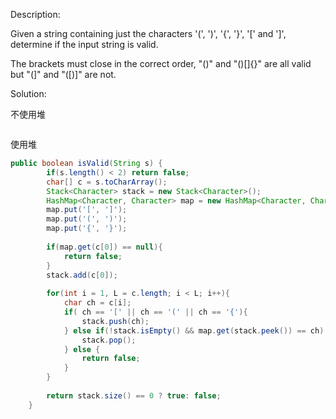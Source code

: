 Description:

Given a string containing just the characters '(', ')', '{', '}', '[' and ']', determine if the input string is valid.

The brackets must close in the correct order, "()" and "()[]{}" are all valid but "(]" and "([)]" are not.

Solution:

不使用堆
```java

```

使用堆
```java
public boolean isValid(String s) {
        if(s.length() < 2) return false;
        char[] c = s.toCharArray();
        Stack<Character> stack = new Stack<Character>();
        HashMap<Character, Character> map = new HashMap<Character, Character>();
        map.put('[', ']');
        map.put('(', ')');
        map.put('{', '}');
        
        if(map.get(c[0]) == null){
            return false;
        }
        stack.add(c[0]);
        
        for(int i = 1, L = c.length; i < L; i++){
            char ch = c[i];
            if( ch == '[' || ch == '(' || ch == '{'){
                stack.push(ch);
            } else if(!stack.isEmpty() && map.get(stack.peek()) == ch) {
                stack.pop();
            } else {
                return false;
            }
        }
        
        return stack.size() == 0 ? true: false;
    }
```

